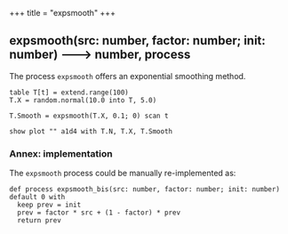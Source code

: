 +++
title = "expsmooth"
+++

## expsmooth(src: number, factor: number; init: number) 🡒 number, process

The process `expsmooth` offers an exponential smoothing method.

```envision
table T[t] = extend.range(100)
T.X = random.normal(10.0 into T, 5.0)

T.Smooth = expsmooth(T.X, 0.1; 0) scan t

show plot "" a1d4 with T.N, T.X, T.Smooth
```

### Annex: implementation

The `expsmooth` process could be manually re-implemented as:

```envision
def process expsmooth_bis(src: number, factor: number; init: number) default 0 with
  keep prev = init
  prev = factor * src + (1 - factor) * prev
  return prev
```
